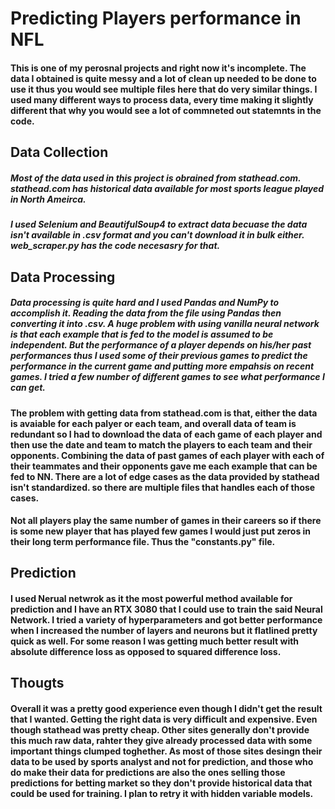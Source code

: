 # Predicting Players performance in NFL

#### This is one of my perosnal projects and right now it's incomplete. The data I obtained is quite messy and a lot of clean up needed to be done to use it thus you would see multiple files here that do very similar things. I used many different ways to process data, every time making it slightly different that why you would see a lot of commneted out statemnts in the code. 

## Data Collection

##### Most of the data used in this project is obrained from stathead.com. stathead.com has historical data available for most sports league played in North Ameirca. 
##### I used Selenium and BeautifulSoup4 to extract data becuase the data isn't available in .csv format and you can't download it in bulk either. web_scraper.py has the code necesasry for that.

## Data Processing

##### Data processing is quite hard and I used Pandas and NumPy to accomplish it. Reading the data from the file using Pandas then converting it into .csv. A huge problem with using vanilla neural network is that each example that is fed to the model is assumed to be independent. But the performance of a player depends on his/her past performances thus I used some of their previous games to predict the performance in the current game and putting more empahsis on recent games. I tried a few number of different games to see what performance I can get.

#### The problem with getting data from stathead.com is that, either the data is avaiable for each palyer or each team, and overall data of team is redundant so I had to download the data of each game of each player and then use the date and team to match the players to each team and their opponents. Combining the data of past games of each player with each of their teammates and their opponents gave me each example that can be fed to NN. There are a lot of edge cases as the data provided by stathead isn't standardized. so there are multiple files that handles each of those cases.

#### Not all players play the same number of games in their careers so if there is some new player that has played few games I would just put zeros in their long term performance file. Thus the "constants.py" file.

## Prediction

#### I used Nerual netwrok as it the most powerful method available for prediction and I have an RTX 3080 that I could use to train the said Neural Network. I tried a variety of hyperparameters and got better performance when I increased the number of layers and neurons but it flatlined pretty quick as well. For some reason I was getting much better result with absolute difference loss as opposed to squared difference loss. 

## Thougts

#### Overall it was a pretty good experience even though I didn't get the result that I wanted. Getting the right data is very difficult and expensive. Even though stathead was pretty cheap. Other sites generally don't provide this much raw data, rahter they give already processed data with some important things clumped toghether. As most of those sites desingn their data to be used by sports analyst and not for prediction, and those who do make their data for predictions are also the ones selling those predictions for betting market so they don't provide historical data that could be used for training.  I plan to retry it with hidden variable models.  
